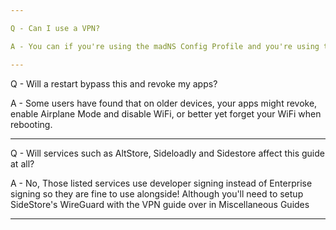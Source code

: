 ```yaml
---

Q - Can I use a VPN?

A - You can if you're using the madNS Config Profile and you're using the VPN guide over in Miscellaneous Guides

---
```


Q - Will a restart bypass this and revoke my apps?

A - Some users have found that on older devices, your apps might revoke, enable Airplane Mode and disable WiFi, or better yet forget your WiFi when rebooting.

---

Q - Will services such as AltStore, Sideloadly and Sidestore affect this guide at all?

A - No, Those listed services use developer signing instead of Enterprise signing so they are fine to use alongside! Although you'll need to setup SideStore's WireGuard with the VPN guide over in Miscellaneous Guides

---
